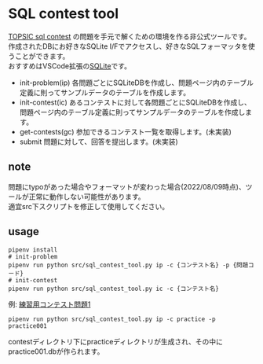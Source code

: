 # SQL contest tool

[TOPSIC sql contest](https://topsic-contest.jp/) の問題を手元で解くための環境を作る非公式ツールです。  
作成されたDBにお好きなSQLite I/Fでアクセスし、好きなSQLフォーマッタを使うことができます。  
おすすめはVSCode拡張の[SQLite](https://marketplace.visualstudio.com/items?itemName=alexcvzz.vscode-sqlite)です。  

- init-problem(ip)
各問題ごとにSQLiteDBを作成し、問題ページ内のテーブル定義に則ってサンプルデータのテーブルを作成します。  
- init-contest(ic)
あるコンテストに対して各問題ごとにSQLiteDBを作成し、問題ページ内のテーブル定義に則ってサンプルデータのテーブルを作成します。  
- get-contests(gc)
参加できるコンテスト一覧を取得します。(未実装)
- submit
問題に対して、回答を提出します。(未実装)


## note
問題にtypoがあった場合やフォーマットが変わった場合(2022/08/09時点)、ツールが正常に動作しない可能性があります。  
適宜src下スクリプトを修正して使用してください。  

## usage
```shell
pipenv install
# init-problem
pipenv run python src/sql_contest_tool.py ip -c {コンテスト名} -p {問題コード}
# init-contest
pipenv run python src/sql_contest_tool.py ic -c {コンテスト名}
```

例: [練習用コンテスト問題1](https://topsic-contest.jp/contests/practice/problems/practice001)
```shell
pipenv run python src/sql_contest_tool.py ip -c practice -p practice001
```
contestディレクトリ下にpracticeディレクトリが生成され、その中にpractice001.dbが作られます。  